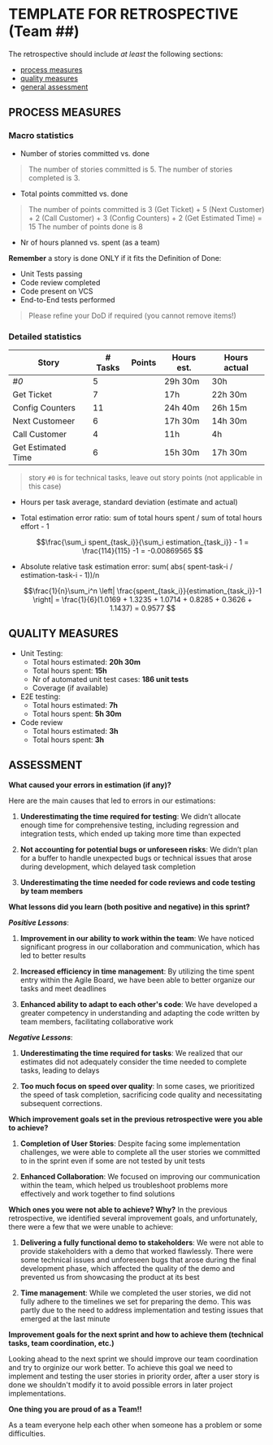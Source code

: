 TEMPLATE FOR RETROSPECTIVE (Team ##)
=====================================

The retrospective should include _at least_ the following
sections:

- [process measures](#process-measures)
- [quality measures](#quality-measures)
- [general assessment](#assessment)

## PROCESS MEASURES 

### Macro statistics

- Number of stories committed vs. done
> The number of stories committed is 5.
 The number of stories completed is 3.
- Total points committed vs. done 
> The number of points committed is 3 (Get Ticket) + 5 (Next Customer) + 2 (Call Customer) + 3 (Config Counters) + 2 (Get Estimated Time) = 15
  The number of points done is 8 
- Nr of hours planned vs. spent (as a team)

**Remember** a story is done ONLY if it fits the Definition of Done:
 
- Unit Tests passing
- Code review completed
- Code present on VCS
- End-to-End tests performed

> Please refine your DoD if required (you cannot remove items!) 

### Detailed statistics

| Story  | # Tasks | Points | Hours est. | Hours actual |
|--------|---------|--------|------------|--------------|
| _#0_   |  5       |       |   29h 30m     |   30h           |
| Get Ticket      |      7   |        |    17h     |   22h 30m   |
|  Config Counters     |    11     |        |     24h 40m       |       26h 15m       |
| Next Customeer      |  6       |        |       17h 30m     |      14h 30m        |
| Call Customer    |     4    |        |     11h       |    4h          |
| Get Estimated Time       |    6     |        |    15h 30m        |  17h 30m            |
   

> story `#0` is for technical tasks, leave out story points (not applicable in this case)

- Hours per task average, standard deviation (estimate and actual)
- Total estimation error ratio: sum of total hours spent / sum of total hours effort - 1

    $$\frac{\sum_i spent_{task_i}}{\sum_i estimation_{task_i}} - 1 = \frac{114}{115} -1 = -0.00869565 $$
    
- Absolute relative task estimation error: sum( abs( spent-task-i / estimation-task-i - 1))/n

    $$\frac{1}{n}\sum_i^n \left| \frac{spent_{task_i}}{estimation_{task_i}}-1 \right| = \frac{1}{6}(1.0169 + 1.3235 + 1.0714 + 0.8285 + 0.3626 + 1.1437) = 0.9577 $$
  
## QUALITY MEASURES 

- Unit Testing:
  - Total hours estimated: **20h 30m**
  - Total hours spent: **15h**
  - Nr of automated unit test cases: **186 unit tests** 
  - Coverage (if available)
- E2E testing:
  - Total hours estimated: **7h**
  - Total hours spent: **5h 30m**
- Code review 
  - Total hours estimated: **3h**
  - Total hours spent: **3h**
  


## ASSESSMENT

**What caused your errors in estimation (if any)?**

Here are the main causes that led to errors in our estimations:
  1. **Underestimating the time required for testing**: We didn’t allocate enough time for comprehensive testing, including regression and integration tests, which ended up taking more time than expected

  2. **Not accounting for potential bugs or unforeseen risks**: We didn’t plan for a buffer to handle unexpected bugs or technical issues that arose during development, which delayed task completion
  
  3. **Underestimating the time needed for code reviews and code testing by team members**

**What lessons did you learn (both positive and negative) in this sprint?**
 
 ***Positive Lessons***:
1. **Improvement in our ability to work within the team**: We have noticed significant progress in our collaboration and communication, which has led to better results

2. **Increased efficiency in time management**: By utilizing the time spent entry within the Agile Board, we have been able to better organize our tasks and meet deadlines

3. **Enhanced ability to adapt to each other's code**: We have developed a greater competency in understanding and adapting the code written by team members, facilitating collaborative work 

  ***Negative Lessons***:

1. **Underestimating the time required for tasks**: We realized that our estimates did not adequately consider the time needed to complete tasks, leading to delays

2. **Too much focus on speed over quality**: In some cases, we prioritized the speed of task completion, sacrificing code quality and necessitating subsequent corrections.

**Which improvement goals set in the previous retrospective were you able to achieve?** 

1. **Completion of User Stories**: Despite facing some implementation challenges, we were able to complete all the user stories we committed to in the sprint even if some are not tested by unit tests

2. **Enhanced Collaboration**: We focused on improving our communication within the team, which helped us troubleshoot problems more effectively and work together to find solutions

**Which ones you were not able to achieve? Why?**
In the previous retrospective, we identified several improvement goals, and unfortunately, there were a few that we were unable to achieve:

1. **Delivering a fully functional demo to stakeholders**: We were not able to provide stakeholders with a demo that worked flawlessly. There were some technical issues and unforeseen bugs that arose during the final development phase, which affected the quality of the demo and prevented us from showcasing the product at its best

2. **Time management**: While we completed the user stories, we did not fully adhere to the timelines we set for preparing the demo. This was partly due to the need to address implementation and testing issues that emerged at the last minute



**Improvement goals for the next sprint and how to achieve them (technical tasks, team coordination, etc.)**

Looking ahead to the next sprint we should improve our team coordination and try to orginize our work better. 
To achieve this goal we need to implement and testing the user stories in priority order, after a user story is done we shouldn't modify it
to avoid possible errors in later project implementations.

**One thing you are proud of as a Team!!**

As a team everyone help each other when someone has a problem or some difficulties.